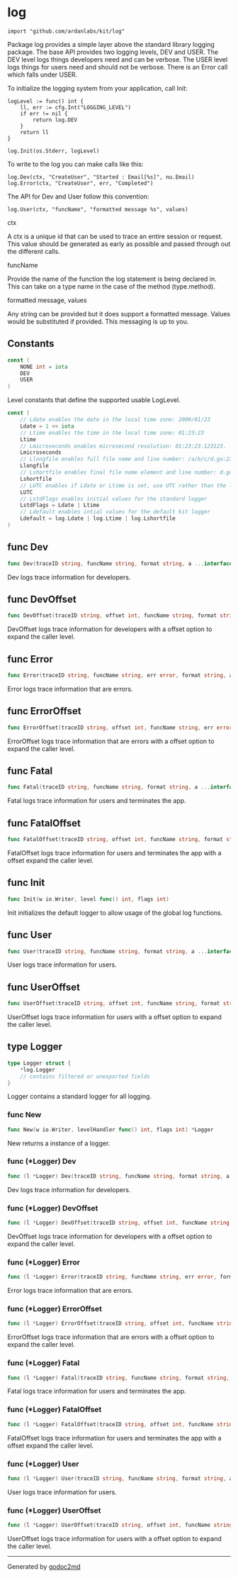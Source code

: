 
# log
    import "github.com/ardanlabs/kit/log"

Package log provides a simple layer above the standard library logging package.
The base API provides two logging levels, DEV and USER. The DEV level logs things
developers need and can be verbose. The USER level logs things for users need
and should not be verbose. There is an Error call which falls under USER.

To initialize the logging system from your application, call Init:


	logLevel := func() int {
		ll, err := cfg.Int("LOGGING_LEVEL")
		if err != nil {
			return log.DEV
		}
		return ll
	}
	
	log.Init(os.Stderr, logLevel)

To write to the log you can make calls like this:


	log.Dev(ctx, "CreateUser", "Started : Email[%s]", nu.Email)
	log.Error(ctx, "CreateUser", err, "Completed")

The API for Dev and User follow this convention:


	log.User(ctx, "funcName", "formatted message %s", values)

ctx

A ctx is a unique id that can be used to trace an entire session or
request. This value should be generated as early as possible and passed
through out the different calls.

funcName

Provide the name of the function the log statement is being declared in. This
can take on a type name in the case of the method (type.method).

formatted message, values

Any string can be provided but it does support a formatted message. Values
would be substituted if provided. This messaging is up to you.




## Constants
``` go
const (
    NONE int = iota
    DEV
    USER
)
```
Level constants that define the supported usable LogLevel.

``` go
const (
    // Ldate enables the date in the local time zone: 2009/01/23
    Ldate = 1 << iota
    // Ltime enables the time in the local time zone: 01:23:23
    Ltime
    // Lmicroseconds enables microsecond resolution: 01:23:23.123123.  assumes Ltime.
    Lmicroseconds
    // Llongfile enables full file name and line number: /a/b/c/d.go:23
    Llongfile
    // Lshortfile enables final file name element and line number: d.go:23. overrides Llongfile
    Lshortfile
    // LUTC enables if Ldate or Ltime is set, use UTC rather than the local time zone
    LUTC
    // LstdFlags enables initial values for the standard logger
    LstdFlags = Ldate | Ltime
    // Ldefault enables intial values for the default kit logger
    Ldefault = log.Ldate | log.Ltime | log.Lshortfile
)
```


## func Dev
``` go
func Dev(traceID string, funcName string, format string, a ...interface{})
```
Dev logs trace information for developers.


## func DevOffset
``` go
func DevOffset(traceID string, offset int, funcName string, format string, a ...interface{})
```
DevOffset logs trace information for developers with a offset option to
expand the caller level.


## func Error
``` go
func Error(traceID string, funcName string, err error, format string, a ...interface{})
```
Error logs trace information that are errors.


## func ErrorOffset
``` go
func ErrorOffset(traceID string, offset int, funcName string, err error, format string, a ...interface{})
```
ErrorOffset logs trace information that are errors with a offset option to
expand the caller level.


## func Fatal
``` go
func Fatal(traceID string, funcName string, format string, a ...interface{})
```
Fatal logs trace information for users and terminates the app.


## func FatalOffset
``` go
func FatalOffset(traceID string, offset int, funcName string, format string, a ...interface{})
```
FatalOffset logs trace information for users and terminates the app with a
offset expand the caller level.


## func Init
``` go
func Init(w io.Writer, level func() int, flags int)
```
Init initializes the default logger to allow usage of the global log
functions.


## func User
``` go
func User(traceID string, funcName string, format string, a ...interface{})
```
User logs trace information for users.


## func UserOffset
``` go
func UserOffset(traceID string, offset int, funcName string, format string, a ...interface{})
```
UserOffset logs trace information for users with a offset option to expand the
caller level.



## type Logger
``` go
type Logger struct {
    *log.Logger
    // contains filtered or unexported fields
}
```
Logger contains a standard logger for all logging.









### func New
``` go
func New(w io.Writer, levelHandler func() int, flags int) *Logger
```
New returns a instance of a logger.




### func (\*Logger) Dev
``` go
func (l *Logger) Dev(traceID string, funcName string, format string, a ...interface{})
```
Dev logs trace information for developers.



### func (\*Logger) DevOffset
``` go
func (l *Logger) DevOffset(traceID string, offset int, funcName string, format string, a ...interface{})
```
DevOffset logs trace information for developers with a offset option to
expand the caller level.



### func (\*Logger) Error
``` go
func (l *Logger) Error(traceID string, funcName string, err error, format string, a ...interface{})
```
Error logs trace information that are errors.



### func (\*Logger) ErrorOffset
``` go
func (l *Logger) ErrorOffset(traceID string, offset int, funcName string, err error, format string, a ...interface{})
```
ErrorOffset logs trace information that are errors with a offset option to
expand the caller level.



### func (\*Logger) Fatal
``` go
func (l *Logger) Fatal(traceID string, funcName string, format string, a ...interface{})
```
Fatal logs trace information for users and terminates the app.



### func (\*Logger) FatalOffset
``` go
func (l *Logger) FatalOffset(traceID string, offset int, funcName string, format string, a ...interface{})
```
FatalOffset logs trace information for users and terminates the app with a
offset expand the caller level.



### func (\*Logger) User
``` go
func (l *Logger) User(traceID string, funcName string, format string, a ...interface{})
```
User logs trace information for users.



### func (\*Logger) UserOffset
``` go
func (l *Logger) UserOffset(traceID string, offset int, funcName string, format string, a ...interface{})
```
UserOffset logs trace information for users with a offset option to expand the
caller level.









- - -
Generated by [godoc2md](http://godoc.org/github.com/davecheney/godoc2md)